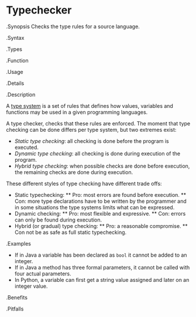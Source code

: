 # Typechecker

.Synopsis
Checks the type rules for a source language.

.Syntax

.Types

.Function
       
.Usage

.Details

.Description

A [type system](http://en.wikipedia.org/wiki/Type_system) is a set of rules that defines how values,
variables and functions may be used in a given programming languages.

A type checker, checks that these rules are enforced. The moment that type checking can be done differs
per type system, but two extremes exist:

*  _Static type checking_: all checking is done before the program is executed.
*  _Dynamic type checking_: all checking is done during execution of the program.
*  _Hybrid type checking_: when possible checks are done before execution, the remaining checks are done during execution. 


These different styles of type checking have different trade offs:

*  Static typechecking:
**  Pro: most errors are found before execution.
**  Con: more type declarations have to be written by the programmer and in some situations the type systems limits what can be expressed.
*  Dynamic checking:
**  Pro: most flexible and expressive.
**  Con: errors can only be found during execution.
*  Hybrid (or gradual) type checking:
**  Pro: a reasonable compromise.
**  Con not be as safe as full static typechecking.



.Examples

*  If in Java a variable has been declared as `bool` it cannot be added to an integer.
*  If in Java a method has three formal parameters, it cannot be called with four actual parameters.
*  In Python, a variable can first get a string value assigned and later on an integer value.

.Benefits

.Pitfalls

